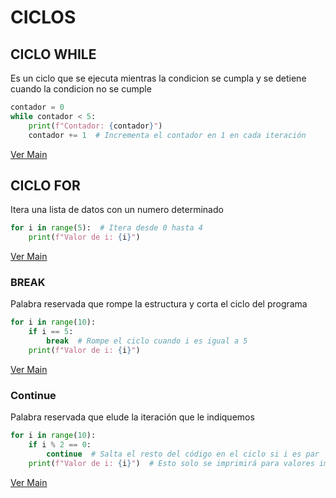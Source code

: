 # CICLOS
## CICLO WHILE
Es un ciclo que se ejecuta mientras la condicion se cumpla y se detiene cuando la condicion no se cumple
```python
contador = 0
while contador < 5:
    print(f"Contador: {contador}")
    contador += 1  # Incrementa el contador en 1 en cada iteración
```
[Ver Main](/Python/Clases/leccion3/main.py)


## CICLO FOR
Itera una lista de datos con un numero determinado
```python
for i in range(5):  # Itera desde 0 hasta 4
    print(f"Valor de i: {i}")
```
[Ver Main](/Python/Clases/leccion3/main.py)

### BREAK
Palabra reservada que rompe la estructura y corta el ciclo del programa
```python
for i in range(10):
    if i == 5:
        break  # Rompe el ciclo cuando i es igual a 5
    print(f"Valor de i: {i}")
```
[Ver Main](/Python/Clases/leccion3/main.py)

### Continue
Palabra reservada que elude la iteración que le indiquemos
```python
for i in range(10):
    if i % 2 == 0:
        continue  # Salta el resto del código en el ciclo si i es par
    print(f"Valor de i: {i}")  # Esto solo se imprimirá para valores impares de i
```
[Ver Main](/Python/Clases/leccion3/main.py)

